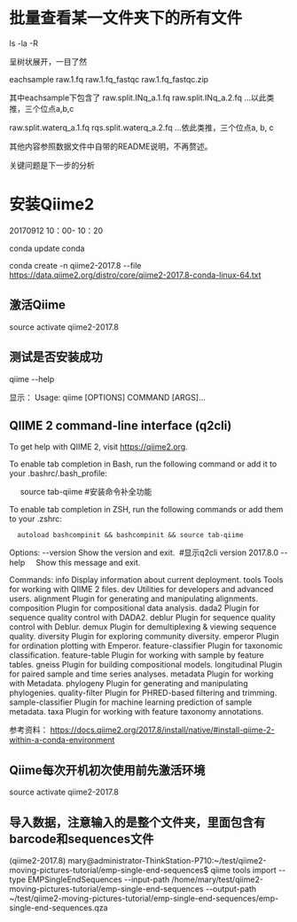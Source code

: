 # 批量查看某一文件夹下的所有文件

ls -la -R

呈树状展开，一目了然

  eachsample
  raw.1.fq
  raw.1.fq_fastqc
  raw.1.fq_fastqc.zip
  
其中eachsample下包含了
raw.split.INq_a.1.fq
raw.split.INq_a.2.fq
...以此类推，三个位点a,b,c

raw.split.waterq_a.1.fq
rqs.split.waterq_a.2.fq
...依此类推，三个位点a, b, c

其他内容参照数据文件中自带的README说明，不再赘述。

关键问题是下一步的分析

# 安装Qiime2
20170912 10：00- 10：20

conda update conda

conda create -n qiime2-2017.8 --file https://data.qiime2.org/distro/core/qiime2-2017.8-conda-linux-64.txt


## 激活Qiime 
source activate qiime2-2017.8 

## 测试是否安装成功
qiime --help

显示：
Usage: qiime [OPTIONS] COMMAND [ARGS]...

  QIIME 2 command-line interface (q2cli)
  --------------------------------------

  To get help with QIIME 2, visit https://qiime2.org.

  To enable tab completion in Bash, run the following command or add it to
  your .bashrc/.bash_profile:

      source tab-qiime #安装命令补全功能

  To enable tab completion in ZSH, run the following commands or add them to
  your .zshrc:

      autoload bashcompinit && bashcompinit && source tab-qiime

Options:
  --version  Show the version and exit.  #显示q2cli version 2017.8.0
  --help     Show this message and exit.

Commands:
  info                Display information about current deployment.
  tools               Tools for working with QIIME 2 files.
  dev                 Utilities for developers and advanced users.
  alignment           Plugin for generating and manipulating alignments.
  composition         Plugin for compositional data analysis.
  dada2               Plugin for sequence quality control with DADA2.
  deblur              Plugin for sequence quality control with Deblur.
  demux               Plugin for demultiplexing & viewing sequence quality.
  diversity           Plugin for exploring community diversity.
  emperor             Plugin for ordination plotting with Emperor.
  feature-classifier  Plugin for taxonomic classification.
  feature-table       Plugin for working with sample by feature tables.
  gneiss              Plugin for building compositional models.
  longitudinal        Plugin for paired sample and time series analyses.
  metadata            Plugin for working with Metadata.
  phylogeny           Plugin for generating and manipulating phylogenies.
  quality-filter      Plugin for PHRED-based filtering and trimming.
  sample-classifier   Plugin for machine learning prediction of sample
                      metadata.
  taxa                Plugin for working with feature taxonomy annotations.





参考资料：
https://docs.qiime2.org/2017.8/install/native/#install-qiime-2-within-a-conda-environment

## Qiime每次开机初次使用前先激活环境
source activate qiime2-2017.8

## 导入数据，注意输入的是整个文件夹，里面包含有barcode和sequences文件
(qiime2-2017.8) mary@administrator-ThinkStation-P710:~/test/qiime2-moving-pictures-tutorial/emp-single-end-sequences$ qiime tools import --type  EMPSingleEndSequences --input-path /home/mary/test/qiime2-moving-pictures-tutorial/emp-single-end-sequences --output-path ~/test/qiime2-moving-pictures-tutorial/emp-single-end-sequences/emp-single-end-sequences.qza

## 

